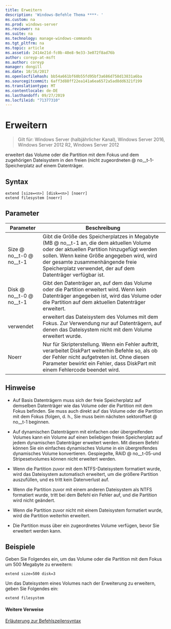 ```yaml
---
title: Erweitern
description: 'Windows-Befehle Thema ****- '
ms.custom: na
ms.prod: windows-server
ms.reviewer: na
ms.suite: na
ms.technology: manage-windows-commands
ms.tgt_pltfrm: na
ms.topic: article
ms.assetid: 2414e21d-fc0b-40e8-9e33-3e072f8ad76b
author: coreyp-at-msft
ms.author: coreyp
manager: dongill
ms.date: 10/16/2017
ms.openlocfilehash: bb54a661bf60b55fd95bf3a686d758d13831a6ba
ms.sourcegitcommit: 6aff3d88ff22ea141a6ea6572a5ad8dd6321f199
ms.translationtype: MT
ms.contentlocale: de-DE
ms.lasthandoff: 09/27/2019
ms.locfileid: "71377310"
---
```

# <a name="extend"></a>Erweitern

>Gilt für: Windows Server (halbjährlicher Kanal), Windows Server 2016, Windows Server 2012 R2, Windows Server 2012

erweitert das Volume oder die Partition mit dem Fokus und dem zugehörigen Dateisystem in den freien \(nicht zugeordneten @ no__t-1-Speicherplatz auf einem Datenträger.  
  
  
  
## <a name="syntax"></a>Syntax  
  
```  
extend [size=<n>] [disk=<n>] [noerr]  
extend filesystem [noerr]  
```  
  
## <a name="parameters"></a>Parameter  
  
| Parameter  |                                                                                             Beschreibung                                                                                              |
|------------|------------------------------------------------------------------------------------------------------------------------------------------------------------------------------------------------------|
| Size @ no__t-0 @ no__t-1  |      Gibt die Größe des Speicherplatzes in Megabyte \(MB @ no__t-1 an, die dem aktuellen Volume oder der aktuellen Partition hinzugefügt werden sollen. Wenn keine Größe angegeben wird, wird der gesamte zusammenhängende freie Speicherplatz verwendet, der auf dem Datenträger verfügbar ist.       |
| Disk @ no__t-0 @ no__t-1  |                          Gibt den Datenträger an, auf dem das Volume oder die Partition erweitert wird. Wenn kein Datenträger angegeben ist, wird das Volume oder die Partition auf dem aktuellen Datenträger erweitert.                          |
| verwendet |                                   erweitert das Dateisystem des Volumes mit dem Fokus. Zur Verwendung nur auf Datenträgern, auf denen das Dateisystem nicht mit dem Volume erweitert wurde.                                    |
|   Noerr    | Nur für Skripterstellung. Wenn ein Fehler auftritt, verarbeitet DiskPart weiterhin Befehle so, als ob der Fehler nicht aufgetreten ist. Ohne diesen Parameter bewirkt ein Fehler, dass DiskPart mit einem Fehlercode beendet wird. |
  
## <a name="remarks"></a>Hinweise  
  
-   Auf Basis Datenträgern muss sich der freie Speicherplatz auf demselben Datenträger wie das Volume oder die Partition mit dem Fokus befinden. Sie muss auch direkt auf das Volume oder die Partition mit dem Fokus \(folgen, d. h., Sie muss beim nächsten sektoroffset @ no__t-1 beginnen.  
  
-   Auf dynamischen Datenträgern mit einfachen oder übergreifenden Volumes kann ein Volume auf einen beliebigen freien Speicherplatz auf jedem dynamischen Datenträger erweitert werden. Mit diesem Befehl können Sie ein einfaches dynamisches Volume in ein übergreifendes dynamisches Volume konvertieren. Gespiegelte, RAID @ no__t-05-und Stripesetvolumes können nicht erweitert werden.  
  
-   Wenn die Partition zuvor mit dem NTFS-Dateisystem formatiert wurde, wird das Dateisystem automatisch erweitert, um die größere Partition auszufüllen, und es tritt kein Datenverlust auf.  
  
-   Wenn die Partition zuvor mit einem anderen Dateisystem als NTFS formatiert wurde, tritt bei dem Befehl ein Fehler auf, und die Partition wird nicht geändert.  
  
-   Wenn die Partition zuvor nicht mit einem Dateisystem formatiert wurde, wird die Partition weiterhin erweitert.  
  
-   Die Partition muss über ein zugeordnetes Volume verfügen, bevor Sie erweitert werden kann.  
  
## <a name="BKMK_examples"></a>Beispiele  
Geben Sie Folgendes ein, um das Volume oder die Partition mit dem Fokus um 500 Megabyte zu erweitern:  
  
```  
extend size=500 disk=3  
```  
  
Um das Dateisystem eines Volumes nach der Erweiterung zu erweitern, geben Sie Folgendes ein:  
  
```  
extend filesystem  
```  
  
#### <a name="additional-references"></a>Weitere Verweise  
[Erläuterung zur Befehlszeilensyntax](command-line-syntax-key.md)  
  

  

